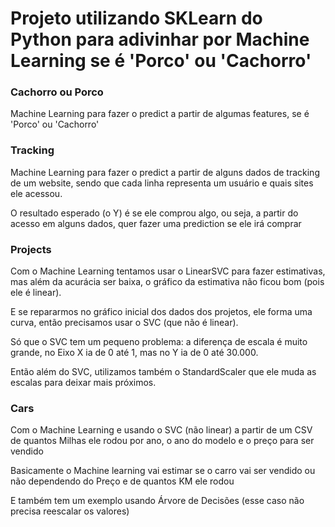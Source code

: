 # Projeto utilizando SKLearn do Python para adivinhar por Machine Learning se é 'Porco' ou 'Cachorro'

### Cachorro ou Porco
Machine Learning para fazer o predict a partir de algumas features, se é 'Porco' ou 'Cachorro'

### Tracking
Machine Learning para fazer o predict a partir de alguns dados de tracking de um website, sendo que cada linha representa um usuário e quais sites ele acessou.

O resultado esperado (o Y) é se ele comprou algo, ou seja, a partir do acesso em alguns dados, quer fazer uma prediction se ele irá comprar

### Projects
Com o Machine Learning tentamos usar o LinearSVC para fazer estimativas, mas além da acurácia ser baixa, o gráfico da estimativa não ficou bom (pois ele é linear).

E se repararmos no gráfico inicial dos dados dos projetos, ele forma uma curva, então precisamos usar o SVC (que não é linear).

Só que o SVC tem um pequeno problema: a diferença de escala é muito grande, no Eixo X ia de 0 até 1, mas no Y ia de 0 até 30.000.

Então além do SVC, utilizamos também o StandardScaler que ele muda as escalas para deixar mais próximos.

### Cars
Com o Machine Learning e usando o SVC (não linear) a partir de um CSV de quantos Milhas ele rodou por ano, o ano do modelo e o preço para ser vendido

Basicamente o Machine learning vai estimar se o carro vai ser vendido ou não dependendo do Preço e de quantos KM ele rodou

E também tem um exemplo usando Árvore de Decisões (esse caso não precisa reescalar os valores)
